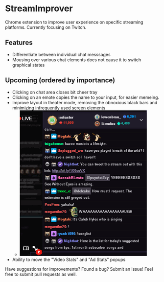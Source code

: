 # StreamImprover
Chrome extension to improve user experience on specific streaming platforms. Currently focusing on Twitch.

## Features
- Differentiate between individual chat messsages
- Mousing over various chat elements does not cause it to switch graphical states

## Upcoming (ordered by importance)
- Clicking on chat area closes bit cheer tray
- Clicking on an emote copies the name to your input, for easier memeing.
- Improve layout in theater mode, removing the obnoxious black bars and minimizing infrequently used screen elements
  - ![Feature demonstration GIF](https://github.com/BarcraftUnited/StreamImprover/blob/master/twitch_theater_mode_fix.gif)
- Ability to move the "Video Stats" and "Ad Stats" popups

Have suggestions for improvements? Found a bug? Submit an issue! Feel free to submit pull requests as well.
